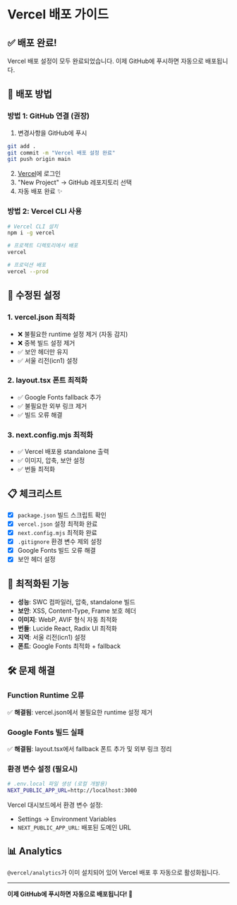 # Vercel 배포 가이드

## ✅ 배포 완료! 

Vercel 배포 설정이 모두 완료되었습니다. 이제 GitHub에 푸시하면 자동으로 배포됩니다.

## 🚀 배포 방법

### 방법 1: GitHub 연결 (권장)
1. 변경사항을 GitHub에 푸시
```bash
git add .
git commit -m "Vercel 배포 설정 완료"
git push origin main
```

2. [Vercel](https://vercel.com)에 로그인
3. "New Project" → GitHub 레포지토리 선택
4. 자동 배포 완료 ✨

### 방법 2: Vercel CLI 사용
```bash
# Vercel CLI 설치
npm i -g vercel

# 프로젝트 디렉토리에서 배포
vercel

# 프로덕션 배포
vercel --prod
```

## 🔧 수정된 설정

### 1. vercel.json 최적화
- ❌ 불필요한 runtime 설정 제거 (자동 감지)
- ❌ 중복 빌드 설정 제거
- ✅ 보안 헤더만 유지
- ✅ 서울 리전(icn1) 설정

### 2. layout.tsx 폰트 최적화
- ✅ Google Fonts fallback 추가
- ✅ 불필요한 외부 링크 제거
- ✅ 빌드 오류 해결

### 3. next.config.mjs 최적화
- ✅ Vercel 배포용 standalone 출력
- ✅ 이미지, 압축, 보안 설정
- ✅ 번들 최적화

## 📋 체크리스트

- [x] `package.json` 빌드 스크립트 확인
- [x] `vercel.json` 설정 최적화 완료
- [x] `next.config.mjs` 최적화 완료
- [x] `.gitignore` 환경 변수 제외 설정
- [x] Google Fonts 빌드 오류 해결
- [x] 보안 헤더 설정

## 🎯 최적화된 기능

- **성능**: SWC 컴파일러, 압축, standalone 빌드
- **보안**: XSS, Content-Type, Frame 보호 헤더
- **이미지**: WebP, AVIF 형식 자동 최적화
- **번들**: Lucide React, Radix UI 최적화
- **지역**: 서울 리전(icn1) 설정
- **폰트**: Google Fonts 최적화 + fallback

## 🛠 문제 해결

### Function Runtime 오류
✅ **해결됨**: vercel.json에서 불필요한 runtime 설정 제거

### Google Fonts 빌드 실패
✅ **해결됨**: layout.tsx에서 fallback 폰트 추가 및 외부 링크 정리

### 환경 변수 설정 (필요시)
```bash
# .env.local 파일 생성 (로컬 개발용)
NEXT_PUBLIC_APP_URL=http://localhost:3000
```

Vercel 대시보드에서 환경 변수 설정:
- Settings → Environment Variables
- `NEXT_PUBLIC_APP_URL`: 배포된 도메인 URL

## 📊 Analytics

`@vercel/analytics`가 이미 설치되어 있어 Vercel 배포 후 자동으로 활성화됩니다.

---

**이제 GitHub에 푸시하면 자동으로 배포됩니다! 🎉**
